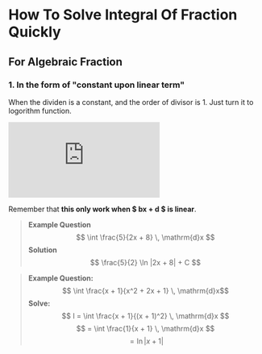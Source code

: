 

How To Solve Integral Of Fraction Quickly
=========================================================== 

For Algebraic Fraction 
-----------------------------------------------------------

### 1. In the form of "constant upon linear term"

When the dividen is a constant, and the order of divisor is 1. Just turn it to logorithm function.

![](http://latex.codecogs.com/png.latex?%5Cint%5Cfrac%7B1%7D%7Bx%7D%5C%2C%5Cmathrm%7Bd%7Dx%3D%5Cln%7Cx%7C&plus;C)

Remember that **this only work when $ bx + d $ is linear**.

> **Example Question**
> $$ \int \frac{5}{2x + 8} \, \mathrm{d}x $$
> **Solution**
> $$ \frac{5}{2} \ln |2x + 8| + C $$


> **Example Question:**  
> $$ \int \frac{x + 1}{x^2 + 2x + 1} \, \mathrm{d}x$$
> **Solve:**
> $$ I = \int \frac{x + 1}{(x + 1)^2} \, \mathrm{d}x $$
> $$ = \int \frac{1}{x + 1} \, \mathrm{d}x $$ 
> $$ = \ln |x + 1| $$
